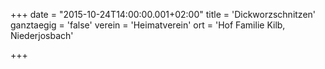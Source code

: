 +++
date = "2015-10-24T14:00:00.001+02:00"
title = 'Dickworzschnitzen'
ganztaegig = 'false'
verein = 'Heimatverein'
ort = 'Hof Familie Kilb, Niederjosbach'

+++

      